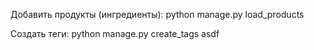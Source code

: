 Добавить продукты (ингредиенты):
python manage.py load_products

Создать теги:
python manage.py create_tags
asdf
